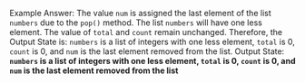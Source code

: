 Example Answer:
The value `num` is assigned the last element of the list `numbers` due to the `pop()` method. The list `numbers` will have one less element. The value of `total` and `count` remain unchanged. Therefore, the Output State is: `numbers` is a list of integers with one less element, `total` is 0, `count` is 0, and `num` is the last element removed from the list.
Output State: **`numbers` is a list of integers with one less element, `total` is 0, `count` is 0, and `num` is the last element removed from the list**